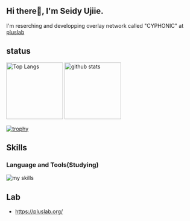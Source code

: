 ## Hi there👋, I'm Seidy Ujiie.
I'm reserching and developping overlay network called "CYPHONIC" at <a href="https://pluslab.org/">pluslab</a>

## status
<p align="left"> 
  <img alt="Top Langs" height="150px" src="https://github-readme-stats.vercel.app/api/top-langs/?username=Seidy-u&layout=compact&count_private=true&show_icons=true&theme=onedark" />
  <img alt="github stats" height="150px" src="https://github-readme-stats.vercel.app/api?username=Seidy-u&count_private=true&show_icons=true&show_icons=true&theme=onedark" />
</p>

[![trophy](https://github-profile-trophy.vercel.app/?username=Seidy-u&theme=onedark&column=7
)](https://github.com/ryo-ma/github-profile-trophy)

## Skills
### Language and Tools(Studying)
<img alt="my skills" src="https://skillicons.dev/icons?theme=light&perline=8&i=c,cpp,java,python,go,html,js,react,docker,k8s" />

## Lab
- https://pluslab.org/


